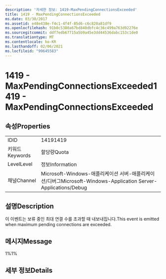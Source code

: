 ```yaml
---
description: '자세한 정보: 1419-MaxPendingConnectionsExceeded'
title: 1419 - MaxPendingConnectionsExceeded
ms.date: 03/30/2017
ms.assetid: e48e438e-f4c1-4f4f-85d6-c6c820a81df9
ms.openlocfilehash: 91b0c5380a67bd840dbfc4c36c499a763d92276e
ms.sourcegitcommit: ddf7edb67715a5b9a45e3dd44536dabc153c1de0
ms.translationtype: MT
ms.contentlocale: ko-KR
ms.lasthandoff: 02/06/2021
ms.locfileid: "99645583"
---
```

# <a name="1419---maxpendingconnectionsexceeded"></a><span data-ttu-id="73046-103">1419 - MaxPendingConnectionsExceeded</span><span class="sxs-lookup"><span data-stu-id="73046-103">1419 - MaxPendingConnectionsExceeded</span></span>

## <a name="properties"></a><span data-ttu-id="73046-104">속성</span><span class="sxs-lookup"><span data-stu-id="73046-104">Properties</span></span>  
  
|||  
|-|-|  
|<span data-ttu-id="73046-105">ID</span><span class="sxs-lookup"><span data-stu-id="73046-105">ID</span></span>|<span data-ttu-id="73046-106">1419</span><span class="sxs-lookup"><span data-stu-id="73046-106">1419</span></span>|  
|<span data-ttu-id="73046-107">키워드</span><span class="sxs-lookup"><span data-stu-id="73046-107">Keywords</span></span>|<span data-ttu-id="73046-108">할당량</span><span class="sxs-lookup"><span data-stu-id="73046-108">Quota</span></span>|  
|<span data-ttu-id="73046-109">Level</span><span class="sxs-lookup"><span data-stu-id="73046-109">Level</span></span>|<span data-ttu-id="73046-110">정보</span><span class="sxs-lookup"><span data-stu-id="73046-110">Information</span></span>|  
|<span data-ttu-id="73046-111">채널</span><span class="sxs-lookup"><span data-stu-id="73046-111">Channel</span></span>|<span data-ttu-id="73046-112">Microsoft-Windows-애플리케이션 서버-애플리케이션/디버그</span><span class="sxs-lookup"><span data-stu-id="73046-112">Microsoft-Windows-Application Server-Applications/Debug</span></span>|  
  
## <a name="description"></a><span data-ttu-id="73046-113">설명</span><span class="sxs-lookup"><span data-stu-id="73046-113">Description</span></span>  

 <span data-ttu-id="73046-114">이 이벤트는 보류 중인 최대 연결 수를 초과할 때 내보내집니다.</span><span class="sxs-lookup"><span data-stu-id="73046-114">This event is emitted when maximum pending connections are exceeded.</span></span>  
  
## <a name="message"></a><span data-ttu-id="73046-115">메시지</span><span class="sxs-lookup"><span data-stu-id="73046-115">Message</span></span>  

 <span data-ttu-id="73046-116">1%</span><span class="sxs-lookup"><span data-stu-id="73046-116">1%</span></span>  
  
## <a name="details"></a><span data-ttu-id="73046-117">세부 정보</span><span class="sxs-lookup"><span data-stu-id="73046-117">Details</span></span>
